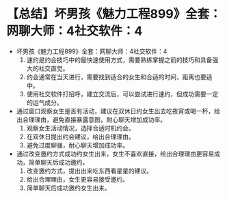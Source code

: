 # 【总结】坏男孩《魅力工程899》全套：网聊大师：4社交软件：4

-   坏男孩《魅力工程899》全套：网聊大师：4社交软件：4
    1.  速约是约会技巧中的最快速使用方式，需要熟练掌握之前的技巧和具备强大的社交直觉。
    2.  约会通常在当天进行，需要找到适合的女生和合适的时间，距离也要适中。
    3.  使用社交软件打招呼，建立交流后，可以尝试进行速约，但成功需要一定的运气成分。
-   通过窗口观察女生是否有活动，建议在双休日约女生出去吃夜宵或喝一杯，给出合理理由，避免直接暴露意图，耐心聊天增加成功率。
    1.  观察女生活动情况，选择合适时机约会。
    2.  在双休日提出约会建议，给出合理理由。
    3.  避免过度聊骚，耐心聊天增加成功率。
-   通过改变邀约方式成功约女生出来，女生不喜欢直接，给出合理理由更容易成功，简单聊天后成功邀约。
    1.  改变邀约方式，提出出来吃东西看星星的建议。
    2.  给出合理理由，女生更容易接受邀约。
    3.  简单聊天后成功邀约女生出来。